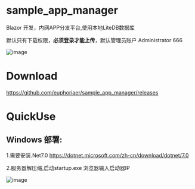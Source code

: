 # sample_app_manager
Blazor 开发，内网APP分发平台,使用本地LiteDB数据库

默认只有下载权限，**必须登录才能上传**，默认管理员账户 Administrator 666

![image](https://github.com/euphoriaer/sample_app_manager/assets/48428549/73e4776c-78e7-4e29-8478-09f663348d38)


# Download 
https://github.com/euphoriaer/sample_app_manager/releases

# QuickUse

## Windows 部署:


1.需要安装.Net7.0 https://dotnet.microsoft.com/zh-cn/download/dotnet/7.0

2.服务器解压缩,启动startup.exe 浏览器输入启动器IP

![image](https://github.com/euphoriaer/sample_app_manager/assets/48428549/5347247d-1ca2-4961-8fc9-48ddccf8ae4e)



